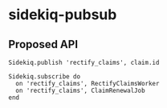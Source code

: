 # sidekiq-pubsub

## Proposed API

```
Sidekiq.publish 'rectify_claims', claim.id

Sidekiq.subscribe do
  on 'rectify_claims', RectifyClaimsWorker
  on 'rectify_claims', ClaimRenewalJob
end
```

